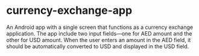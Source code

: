 # currency-exchange-app
An Android app with a single screen that functions as a currency exchange application. The app include two input fields—one for AED amount and the other for USD amount. When the user enters an amount in the AED field, it should be automatically converted to USD and displayed in the USD field.
